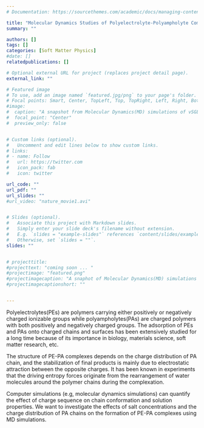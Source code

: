 ```yaml
---
# Documentation: https://sourcethemes.com/academic/docs/managing-content/

title: "Molecular Dynamics Studies of Polyelectrolyte-Polyampholyte Complexes"
summary: ""

authors: []
tags: []
categories: [Soft Matter Physics]
#date: [] 
relatedpublications: []

# Optional external URL for project (replaces project detail page).
external_link: ""

# Featured image
# To use, add an image named `featured.jpg/png` to your page's folder.
# Focal points: Smart, Center, TopLeft, Top, TopRight, Left, Right, BottomLeft, Bottom, BottomRight.
#image: 
#  caption: "A snapshot from Molecular Dynamics(MD) simulations of vSGLT"
#  focal_point: "Center"
#  preview_only: false


# Custom links (optional).
#   Uncomment and edit lines below to show custom links.
# links:
# - name: Follow
#   url: https://twitter.com
#   icon_pack: fab
#   icon: twitter

url_code: ""
url_pdf: ""
url_slides: ""
#url_video: "nature_movie1.avi"


# Slides (optional).
#   Associate this project with Markdown slides.
#   Simply enter your slide deck's filename without extension.
#   E.g. `slides = "example-slides"` references `content/slides/example-slides.md`.
#   Otherwise, set `slides = ""`.
slides: ""


# projecttitle: 
#projecttext: "coming soon ... "
#projectimage: "featured.png"
#projectimagecaption: "A snaphot of Molecular Dynamics(MD) simulations of vSGLT"
#projectimagecaptionshort: ""


---
```


Polyelectrolytes(PEs) are polymers carrying either positively or negatively charged ionizable groups while polyampholytes(PAs) are charged polymers with both positively and negatively charged groups. The adsorption of PEs and PAs onto charged chains and surfaces has been extensively studied for a long time because of its importance in biology, materials science, soft matter research, etc. 

The structure of PE-PA complexes depends on the charge distribution of PA chain, and the stabilization of final products is mainly due to electrostatic attraction between the opposite charges. It has been known in experiments that the driving entropy forces originate from the rearrangement of water molecules around the polymer chains during the complexation. 

Computer simulations (e.g, molecular dynamics simulations) can quantify the effect of charge sequence on chain conformation and solution properties. We want to investigate the effects of salt concentrations and the charge distribution of PA chains on the formation of PE-PA complexes using MD simulations.


